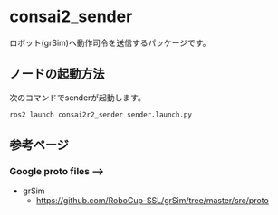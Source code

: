 # consai2_sender

ロボット(grSim)へ動作司令を送信するパッケージです。
<!-- ロボット(実機/grSim)へ動作司令を送信するパッケージです。 -->


## ノードの起動方法

次のコマンドでsenderが起動します。

```sh
ros2 launch consai2r2_sender sender.launch.py
```

<!--
## 実機 / grSim の切り替え方法

`consai2_sender/launch/sender.launch`を編集するか、
launchファイルの引数で設定できます。

```sh
# 例:実機のロボットに動作司令を送信する
roslaunch consai2_sender sender.launch sim:=false

# 例:grSimのロボットに動作司令を送信する
roslaunch consai2_sender sender.launch sim:=true
```
-->

<!--
## grSimのサーバアドレス・ポートの変更方法

`consai2_description/param/game.yaml`を編集します。
-->

<!--
## 実機送信機のデバイス・ボーレートの変更方法

`consai2_description/param/game.yaml`を編集します。

## Subsribe Topics
- sim_sender
  - consai2_control/robot_commands' (consai2_msgs/RobotCommands)
    - ロボットの動作司令
- real_sender
  - consai2_control/robot_commands' (consai2_msgs/RobotCommands)
    - ロボットの動作司令
-->

## 参考ページ
### Google proto files -->
- grSim
  - https://github.com/RoboCup-SSL/grSim/tree/master/src/proto
